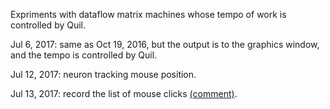 Expriments with dataflow matrix machines whose tempo of work is controlled by Quil.

Jul 6, 2017: same as Oct 19, 2016, but the output is to the graphics window, and the tempo is controlled by Quil.

Jul 12, 2017: neuron tracking mouse position.

Jul 13, 2017: record the list of mouse clicks [(comment)](comment_to_jul_13_2017_experiment.md).
